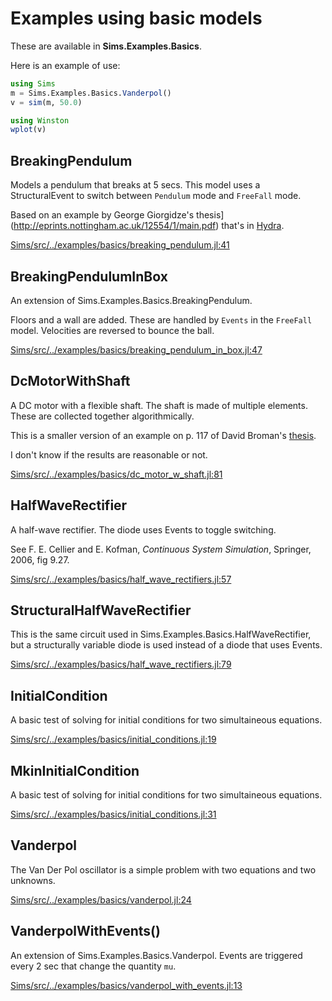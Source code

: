 



# Examples using basic models

These are available in **Sims.Examples.Basics**.

Here is an example of use:

```julia
using Sims
m = Sims.Examples.Basics.Vanderpol()
v = sim(m, 50.0)

using Winston
wplot(v)
```




## BreakingPendulum

Models a pendulum that breaks at 5 secs. This model uses a
StructuralEvent to switch between `Pendulum` mode and `FreeFall` mode.

Based on an example by George Giorgidze's
thesis](http://eprints.nottingham.ac.uk/12554/1/main.pdf) that's in
[Hydra](https://github.com/giorgidze/Hydra/blob/master/examples/BreakingPendulum.hs).

[Sims/src/../examples/basics/breaking_pendulum.jl:41](https://github.com/tshort/Sims.jl/tree/558b12477832ec70e2baee9b22bfbfb2b68aae57/src/../examples/basics/breaking_pendulum.jl#L41)



## BreakingPendulumInBox

An extension of Sims.Examples.Basics.BreakingPendulum.

Floors and a wall are added. These are handled by `Events` in the
`FreeFall` model. Velocities are reversed to bounce the ball.

[Sims/src/../examples/basics/breaking_pendulum_in_box.jl:47](https://github.com/tshort/Sims.jl/tree/558b12477832ec70e2baee9b22bfbfb2b68aae57/src/../examples/basics/breaking_pendulum_in_box.jl#L47)



## DcMotorWithShaft

A DC motor with a flexible shaft. The shaft is made of multiple
elements. These are collected together algorithmically.

This is a smaller version of an example on p. 117 of David Broman's
[thesis](http://www.bromans.com/david/publ/thesis-2010-david-broman.pdf).

I don't know if the results are reasonable or not.

[Sims/src/../examples/basics/dc_motor_w_shaft.jl:81](https://github.com/tshort/Sims.jl/tree/558b12477832ec70e2baee9b22bfbfb2b68aae57/src/../examples/basics/dc_motor_w_shaft.jl#L81)



## HalfWaveRectifier

A half-wave rectifier. The diode uses Events to toggle switching.

See F. E. Cellier and E. Kofman, *Continuous System Simulation*,
Springer, 2006, fig 9.27.

[Sims/src/../examples/basics/half_wave_rectifiers.jl:57](https://github.com/tshort/Sims.jl/tree/558b12477832ec70e2baee9b22bfbfb2b68aae57/src/../examples/basics/half_wave_rectifiers.jl#L57)



## StructuralHalfWaveRectifier

This is the same circuit used in
Sims.Examples.Basics.HalfWaveRectifier, but a structurally variable
diode is used instead of a diode that uses Events.

[Sims/src/../examples/basics/half_wave_rectifiers.jl:79](https://github.com/tshort/Sims.jl/tree/558b12477832ec70e2baee9b22bfbfb2b68aae57/src/../examples/basics/half_wave_rectifiers.jl#L79)



## InitialCondition

A basic test of solving for initial conditions for two simultaineous
equations.

[Sims/src/../examples/basics/initial_conditions.jl:19](https://github.com/tshort/Sims.jl/tree/558b12477832ec70e2baee9b22bfbfb2b68aae57/src/../examples/basics/initial_conditions.jl#L19)



## MkinInitialCondition

A basic test of solving for initial conditions for two simultaineous
equations.

[Sims/src/../examples/basics/initial_conditions.jl:31](https://github.com/tshort/Sims.jl/tree/558b12477832ec70e2baee9b22bfbfb2b68aae57/src/../examples/basics/initial_conditions.jl#L31)



## Vanderpol

The Van Der Pol oscillator is a simple problem with two equations
and two unknowns.

[Sims/src/../examples/basics/vanderpol.jl:24](https://github.com/tshort/Sims.jl/tree/558b12477832ec70e2baee9b22bfbfb2b68aae57/src/../examples/basics/vanderpol.jl#L24)



## VanderpolWithEvents()

An extension of Sims.Examples.Basics.Vanderpol. Events are triggered
every 2 sec that change the quantity `mu`.

[Sims/src/../examples/basics/vanderpol_with_events.jl:13](https://github.com/tshort/Sims.jl/tree/558b12477832ec70e2baee9b22bfbfb2b68aae57/src/../examples/basics/vanderpol_with_events.jl#L13)

